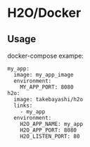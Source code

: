 # H2O/Docker

## Usage

docker-compose exampe:

```
my_app:
  image: my_app_image
  environment:
    MY_APP_PORT: 8080
h2o:
  image: takebayashi/h2o
  links:
    - my_app
  environment:
    H2O_APP_NAME: my_app
    H2O_APP_PORT: 8080
    H2O_LISTEN_PORT: 80
```
